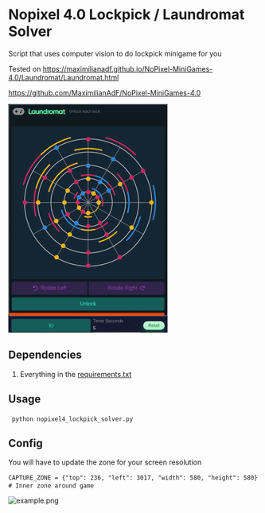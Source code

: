# Nopixel 4.0 Lockpick / Laundromat Solver
Script that uses computer vision to do lockpick minigame for you

Tested on https://maximilianadf.github.io/NoPixel-MiniGames-4.0/Laundromat/Laundromat.html

https://github.com/MaximilianAdF/NoPixel-MiniGames-4.0

<img src="solving_example.gif" alt="solving_example" loop=infinite>

## Dependencies

1. Everything in the [requirements.txt](requirements.txt)

## Usage
``` python nopixel4_lockpick_solver.py```

## Config

You will have to update the zone for your screen resolution 
```
CAPTURE_ZONE = {"top": 236, "left": 3017, "width": 580, "height": 580}  # Inner zone around game
```
![example.png](example.png)